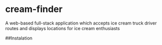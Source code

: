 # cream-finder
A web-based full-stack application which accepts ice cream truck driver routes and displays locations for ice cream enthusiasts


##Instalation
